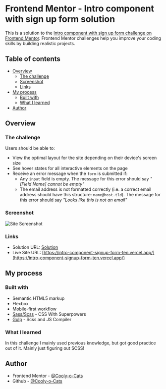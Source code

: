 # Frontend Mentor - Intro component with sign up form solution

This is a solution to the [Intro component with sign up form challenge on Frontend Mentor](https://www.frontendmentor.io/challenges/intro-component-with-signup-form-5cf91bd49edda32581d28fd1). Frontend Mentor challenges help you improve your coding skills by building realistic projects. 

## Table of contents

- [Overview](#overview)
  - [The challenge](#the-challenge)
  - [Screenshot](#screenshot)
  - [Links](#links)
- [My process](#my-process)
  - [Built with](#built-with)
  - [What I learned](#what-i-learned)
- [Author](#author)

## Overview

### The challenge

Users should be able to:

- View the optimal layout for the site depending on their device's screen size
- See hover states for all interactive elements on the page
- Receive an error message when the `form` is submitted if:
  - Any `input` field is empty. The message for this error should say *"[Field Name] cannot be empty"*
  - The email address is not formatted correctly (i.e. a correct email address should have this structure: `name@host.tld`). The message for this error should say *"Looks like this is not an email"*

### Screenshot

![Site Screenshot](https://imgur.com/ygoFjQa.png)

### Links

- Solution URL: [Solution](https://www.frontendmentor.io/solutions/responsive-signup-using-sassscss-and-gulp-jMzfqD0C2)
- Live Site URL: [https://intro-component-signup-form-ten.vercel.app/](https://intro-component-signup-form-ten.vercel.app/)

## My process

### Built with

- Semantic HTML5 markup
- Flexbox
- Mobile-first workflow
- [Sass/Scss](https://sass-lang.com/) - CSS With Superpowers
- [Gulp](https://gulpjs.com/) - Scss and JS Compiler

### What I learned

In this challenge I mainly used previous knowledge, but got good practice out of it. Mainly just figuring out SCSS!


## Author

- Frontend Mentor - [@Cooly-o-Cats](https://www.frontendmentor.io/profile/Cooly-o-Cats)
- Github - [@Cooly-o-Cats](https://github.com/Cooly-o-Cats)
